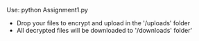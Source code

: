 Use: python Assignment1.py

* Drop your files to encrypt and upload in the '/uploads' folder
* All decrypted files will be downloaded to '/downloads' folder'

